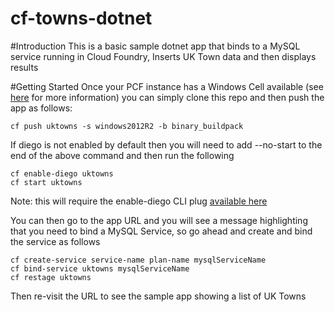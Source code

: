 # cf-towns-dotnet
#Introduction
This is a basic sample dotnet app that binds to a MySQL service running in Cloud Foundry, Inserts UK Town data and then displays results

#Getting Started
Once your PCF instance has a Windows Cell available (see [here](http://docs.pivotal.io/pivotalcf/opsguide/deploying-diego.html) for more information) you can simply clone this repo and then push the app as follows:
```
cf push uktowns -s windows2012R2 -b binary_buildpack 
```
If diego is not enabled by default then you will need to add --no-start to the end of the above command and then run the following
```
cf enable-diego uktowns
cf start uktowns
```
Note: this will require the enable-diego CLI plug [available here](https://github.com/cloudfoundry-incubator/diego-enabler)

You can then go to the app URL and you will see a message highlighting that you need to bind a MySQL Service, so go ahead and create and bind the service as follows
```
cf create-service service-name plan-name mysqlServiceName
cf bind-service uktowns mysqlServiceName
cf restage uktowns
```
Then re-visit the URL to see the sample app showing a list of UK Towns



